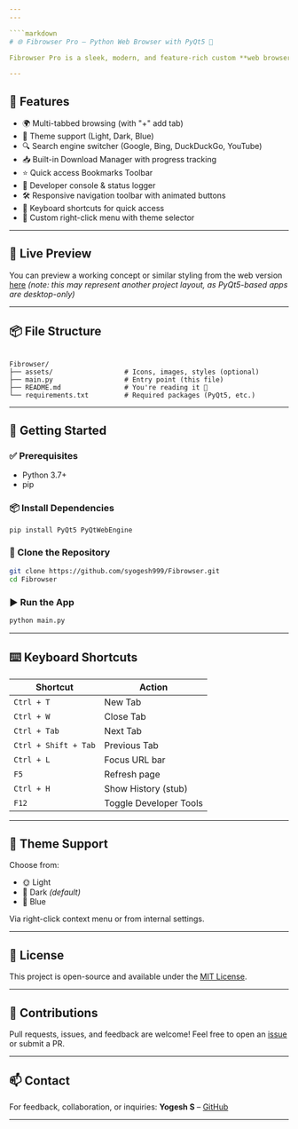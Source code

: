 ```yaml
---
---

````markdown
# 🌐 Fibrowser Pro – Python Web Browser with PyQt5 🚀

Fibrowser Pro is a sleek, modern, and feature-rich custom **web browser** built with **Python** and **PyQt5**. It comes packed with smooth animations, multi-tab browsing, theme support, bookmarks, download manager, developer console, and more — all in one clean and responsive UI! 🧠✨

---
```


## 🎯 Features

* 🌍 Multi-tabbed browsing (with "+" add tab)
* 🎨 Theme support (Light, Dark, Blue)
* 🔍 Search engine switcher (Google, Bing, DuckDuckGo, YouTube)
* 📥 Built-in Download Manager with progress tracking
* ⭐ Quick access Bookmarks Toolbar
* 🧰 Developer console & status logger
* 🛠️ Responsive navigation toolbar with animated buttons
* 🔐 Keyboard shortcuts for quick access
* 📁 Custom right-click menu with theme selector

---

## 📸 Live Preview

You can preview a working concept or similar styling from the web version [here](https://syogesh999.github.io/Algo) *(note: this may represent another project layout, as PyQt5-based apps are desktop-only)*

---

## 📦 File Structure

```

Fibrowser/
├── assets/                  # Icons, images, styles (optional)
├── main.py                  # Entry point (this file)
├── README.md                # You're reading it 📘
└── requirements.txt         # Required packages (PyQt5, etc.)

````

---

## 🚀 Getting Started

### ✅ Prerequisites

* Python 3.7+
* pip

### 📦 Install Dependencies

```bash
pip install PyQt5 PyQtWebEngine
````

### 🔄 Clone the Repository

```bash
git clone https://github.com/syogesh999/Fibrowser.git
cd Fibrowser
```

### ▶️ Run the App

```bash
python main.py
```

---

## ⌨️ Keyboard Shortcuts

| Shortcut             | Action                 |
| -------------------- | ---------------------- |
| `Ctrl + T`           | New Tab                |
| `Ctrl + W`           | Close Tab              |
| `Ctrl + Tab`         | Next Tab               |
| `Ctrl + Shift + Tab` | Previous Tab           |
| `Ctrl + L`           | Focus URL bar          |
| `F5`                 | Refresh page           |
| `Ctrl + H`           | Show History (stub)    |
| `F12`                | Toggle Developer Tools |

---

## 🎨 Theme Support

Choose from:

* 🌞 Light
* 🌚 Dark *(default)*
* 🔷 Blue

Via right-click context menu or from internal settings.

---

## 🧾 License

This project is open-source and available under the [MIT License](LICENSE).

---

## 🙌 Contributions

Pull requests, issues, and feedback are welcome! Feel free to open an [issue](https://github.com/syogesh999/Fibrowser/issues) or submit a PR.

---

## 📫 Contact

For feedback, collaboration, or inquiries:
**Yogesh S** – [GitHub](https://github.com/syogesh999)

---
